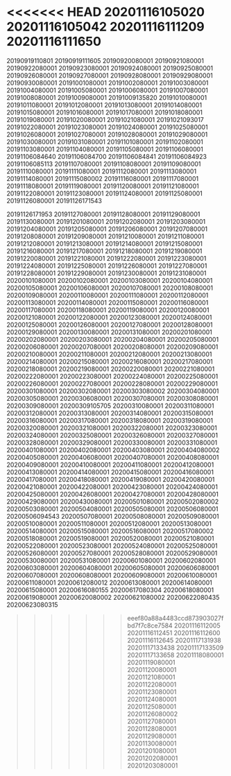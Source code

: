 <<<<<<< HEAD
20201116105020
20201116105042
20201116111209
20201116111650
=======
20190919110801
20190919111605
20190920080001
20190921080001
20190922080001
20190923080001
20190924080001
20190925080001
20190926080001
20190927080001
20190928080001
20190929080001
20190930080001
20191001080001
20191002080001
20191003080001
20191004080001
20191005080001
20191006080001
20191007080001
20191008080001
20191009080001
20191009135820
20191010080001
20191011080001
20191012080001
20191013080001
20191014080001
20191015080001
20191016080001
20191017080001
20191018080001
20191019080001
20191020080001
20191021080001
20191021093017
20191022080001
20191023080001
20191024080001
20191025080001
20191026080001
20191027080001
20191028080001
20191029080001
20191030080001
20191031080001
20191101080001
20191102080001
20191103080001
20191104080001
20191105080001
20191106080001
20191106084640
20191106084700
20191106084841
20191106084923
20191106085113
20191107080001
20191108080001
20191109080001
20191110080001
20191111080001
20191112080001
20191113080001
20191114080001
20191115080002
20191116080001
20191117080001
20191118080001
20191119080001
20191120080001
20191121080001
20191122080001
20191123080001
20191124080001
20191125080001
20191126080001
20191126171543

20191126171953
20191127080001
20191128080001
20191129080001
20191130080001
20191201080001
20191202080001
20191203080001
20191204080001
20191205080001
20191206080001
20191207080001
20191208080001
20191209080001
20191210080001
20191211080001
20191212080001
20191213080001
20191214080001
20191215080001
20191216080001
20191217080001
20191218080001
20191219080001
20191220080001
20191221080001
20191222080001
20191223080001
20191224080001
20191225080001
20191226080001
20191227080001
20191228080001
20191229080001
20191230080001
20191231080001
20200101080001
20200102080001
20200103080001
20200104080001
20200105080001
20200106080001
20200107080001
20200108080001
20200109080001
20200110080001
20200111080001
20200112080001
20200113080001
20200114080001
20200115080001
20200116080001
20200117080001
20200118080001
20200119080001
20200120080001
20200121080001
20200122080001
20200123080001
20200124080001
20200125080001
20200126080001
20200127080001
20200128080001
20200129080001
20200130080001
20200131080001
20200201080001
20200202080001
20200203080001
20200204080001
20200205080001
20200206080001
20200207080001
20200208080001
20200209080001
20200210080001
20200211080001
20200212080001
20200213080001
20200214080001
20200215080001
20200216080001
20200217080001
20200218080001
20200219080001
20200220080001
20200221080001
20200222080001
20200223080001
20200224080001
20200225080001
20200226080001
20200227080001
20200228080001
20200229080001
20200301080001
20200302080001
20200303080002
20200304080001
20200305080001
20200306080001
20200307080001
20200308080001
20200309080001
20200309105705
20200310080001
20200311080001
20200312080001
20200313080001
20200314080001
20200315080001
20200316080001
20200317080001
20200318080001
20200319080001
20200320080001
20200321080001
20200322080001
20200323080001
20200324080001
20200325080001
20200326080001
20200327080001
20200328080001
20200329080001
20200330080001
20200331080001
20200401080001
20200402080001
20200403080001
20200404080002
20200405080001
20200406080001
20200407080001
20200408080001
20200409080001
20200410080001
20200411080001
20200412080001
20200413080001
20200414080001
20200415080001
20200416080001
20200417080001
20200418080001
20200419080001
20200420080001
20200421080001
20200422080001
20200423080001
20200424080001
20200425080001
20200426080001
20200427080001
20200428080001
20200429080001
20200430080001
20200501080001
20200502080002
20200503080001
20200504080001
20200505080001
20200506080001
20200506094543
20200507080001
20200508080001
20200509080001
20200510080001
20200511080001
20200512080001
20200513080001
20200514080001
20200515080001
20200516080001
20200517080002
20200518080001
20200519080001
20200520080001
20200521080001
20200522080001
20200523080001
20200524080001
20200525080001
20200526080001
20200527080001
20200528080001
20200529080001
20200530080001
20200531080001
20200601080001
20200602080001
20200603080001
20200604080001
20200605080001
20200606080001
20200607080001
20200608080001
20200609080001
20200610080001
20200611080001
20200612080012
20200613080001
20200614080001
20200615080001
20200616080155
20200617080304
20200618080001
20200619080001
20200620080002
20200621080002
20200622080435
20200623080315
>>>>>>> eeef80a88a4483ccd873903027fbd7f7c8ce7584
20201116112005
20201116112451
20201116112600
20201116112645
20201117131938
20201117133438
20201117133509
20201117133658
20201118080001
20201119080001
20201120080001
20201121080001
20201122080001
20201123080001
20201124080001
20201125080001
20201126080002
20201127080001
20201128080001
20201129080001
20201130080001
20201201080001
20201202080001
20201203080001
